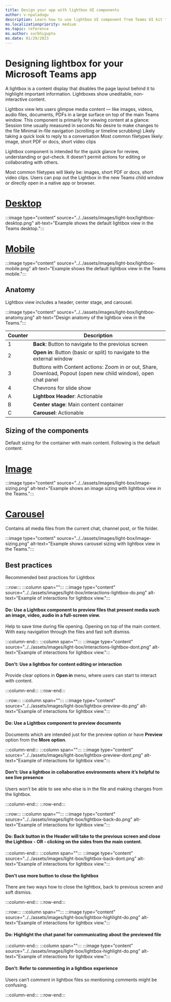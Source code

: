 ```yaml
---
title: Design your app with lightbox UI components
author: v-npaladugu
description: Learn how to use lightbox UI component from Teams UI kit to build Microsoft Teams apps.
ms.localizationpriority: medium
ms.topic: reference
ms.author: surbhigupta
ms.date: 01/29/2023
---
```


# Designing lightbox for your Microsoft Teams app

A lightbox is a content display that disables the page layout behind it to highlight important information. Lightboxes show uneditable, non-interactive content.

Lightbox view lets users glimpse media content — like images, videos, audio files, documents, PDFs in a large surface on top of the main Teams window. This component is primarily for viewing content at a glance:
Session time usually measured in seconds 
No desire to make changes to the file
Minimal in-file navigation (scrolling or timeline scrubbing)
Likely taking a quick look to reply to a conversation
Most common filetypes likely: image, short PDF or docs, short video clips


Lightbox component is intended for the quick glance for review, understanding or gut-check. It doesn’t permit actions for editing or collaborating with others. 

Most common filetypes will likely be: images, short PDF or docs, short video clips. Users can pop out the Lightbox in the new Teams child window or directly open in a native app or browser. 

# [Desktop](#tab/desktop)

:::image type="content" source="../../assets/images/light-box/lightbox-desktop.png" alt-text="Example shows the default lightbox view in the Teams desktop.":::

# [Mobile](#tab/mobile)

:::image type="content" source="../../assets/images/light-box/lightbox-mobile.png" alt-text="Example shows the default lightbox view in the Teams mobile.":::

## Anatomy

Lightbox view includes a header, center stage, and carousel.

:::image type="content" source="../../assets/images/light-box/lightbox-anatomy.png" alt-text="Design anatomy of the lightbox view in the Teams.":::

|Counter|Description|
|----------|-----------|
|1|**Back**: Button to navigate to the previoius screen|
|2|**Open in**: Button (basic or split) to navigate to the external window|
|3|Buttons with Content actions: Zoom in or out, Share, Download, Popout (open new child window), open chat panel|
|4|Chevrons for slide show|
|A|**Lightbox Header**: Actionable|
|B|**Center stage**: Main content container|
|C|**Carousel**: Actionable|

## Sizing of the components

Default sizing for the container with main content. Following is the default content:

# [Image](#tab/image)

:::image type="content" source="../../assets/images/light-box/image-sizing.png" alt-text="Example shows an image sizing with lightbox view in the Teams.":::

# [Carousel](#tab/carousel)

Contains all media files from the current chat, channel post, or file folder. 

:::image type="content" source="../../assets/images/light-box/image-sizing.png" alt-text="Example shows carousel sizing with lightbox view in the Teams.":::

## Best practices

Recommended best practices for Lightbox

:::row:::
   :::column span="":::
:::image type="content" source="../../assets/images/light-box/interactions-lightbox-do.png" alt-text="Example of interactions for lightbox view.":::

#### Do: Use a Lightbox component to preview files that present media such an image, video, audio in a full-screen view.

Help to save time during file opening. Opening on top of the main content. With easy navigation through the files and fast soft dismiss.

   :::column-end:::
   :::column span="":::
:::image type="content" source="../../assets/images/light-box/interactions-lightbox-dont.png" alt-text="Example of interactions for lightbox view.":::

#### Don’t: Use a lightbox for content editing or interaction

Provide clear options in **Open in** menu, where users can start to interact with content. 

   :::column-end:::
:::row-end:::

:::row:::
   :::column span="":::
:::image type="content" source="../../assets/images/light-box/lightbox-preview-do.png" alt-text="Example of interactions for lightbox view.":::

#### Do: Use a Lightbox component to preview documents

Documents which are intended just for the preview option or have **Preview** option from the **More option**.

   :::column-end:::
   :::column span="":::
:::image type="content" source="../../assets/images/light-box/lightbox-preview-dont.png" alt-text="Example of interactions for lightbox view.":::

#### Don’t: Use a lightbox in collaborative environments where it’s helpful to see live presence

Users won’t be able to see who else is in the file and making changes from the lightbox.

   :::column-end:::
:::row-end:::

:::row:::
   :::column span="":::
:::image type="content" source="../../assets/images/light-box/lightbox-back-do.png" alt-text="Example of interactions for lightbox view.":::

#### Do: Back button in the Header will take to the previous screen and close the Lightbox - OR - clicking on the sides from the main content. 

   :::column-end:::
   :::column span="":::
:::image type="content" source="../../assets/images/light-box/lightbox-back-dont.png" alt-text="Example of interactions for lightbox view.":::

#### Don’t use more button to close the lightbox 

There are two ways how to close the lightbox, back to previous screen and soft dismiss.

   :::column-end:::
:::row-end:::

:::row:::
   :::column span="":::
:::image type="content" source="../../assets/images/light-box/lightbox-highlight-do.png" alt-text="Example of interactions for lightbox view.":::

#### Do: Highlight the chat panel for communicating about the previewed file

   :::column-end:::
   :::column span="":::
:::image type="content" source="../../assets/images/light-box/lightbox-highlight-do.png" alt-text="Example of interactions for lightbox view.":::

#### Don’t: Refer to commenting in a lightbox experience

Users can’t comment in lightbox files so mentioning comments might be confusing. 

   :::column-end:::
:::row-end:::